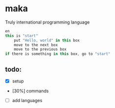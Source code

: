 # maka
Truly international programming language

```js
en
this is "start"
	put "Hello, world" in this box
	move to the next box
	move to the previous box
if there is something in this box, go to "start"
```
## todo:
- [x] setup
- [30%] commands
- [ ] add languages